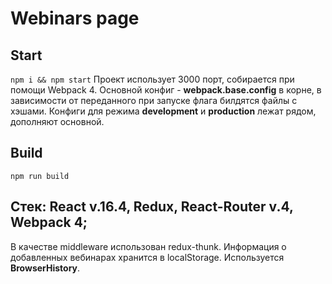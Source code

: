 # Webinars page

## Start
`npm i && npm start`
Проект использует 3000 порт, собирается при помощи Webpack 4. Основной конфиг - **webpack.base.config** в корне, в зависимости от переданного при запуске флага билдятся файлы с хэшами.
Конфиги для режима **development** и **production** лежат рядом, дополняют основной.

## Build
`npm run build`

## Стек: React v.16.4, Redux, React-Router v.4, Webpack 4;
В качестве middleware использован redux-thunk. Информация о добавленных вебинарах хранится в localStorage.
Используется **BrowserHistory**.
